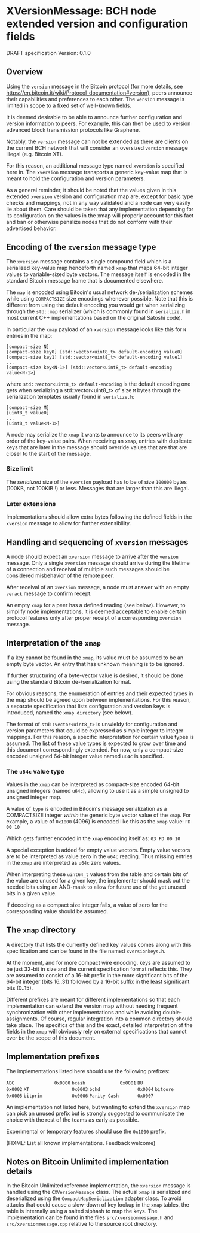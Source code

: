# XVersionMessage: BCH node extended version and configuration fields

DRAFT specification
Version: 0.1.0

## Overview

Using the `version` message in the Bitcoin protocol (for more details,
see https://en.bitcoin.it/wiki/Protocol_documentation#version), peers
announce their capabilities and preferences to each other. The
`version` message is limited in scope to a fixed set of well-known
fields.

It is deemed desirable to be able to announce further configuration
and version information to peers. For example, this can then be used
to version advanced block transmission protocols like Graphene.

Notably, the `version` message can not be extended as there are
clients on the current BCH network that will consider an oversized
`version` message illegal (e.g. Bitcoin XT).

For this reason, an additional message type named `xversion` is
specified here in. The `xversion` message transports a generic
key-value map that is meant to hold the configuration and version
parameters.

As a general reminder, it should be noted that the values given in
this extended `xversion` version and configuration map are, except for
basic type checks and mappings, not in any way validated and a node
can very easily lie about them. Care should be taken that any
implementation depending for its configuration on the values in the
xmap will properly account for this fact and ban or otherwise penalize
nodes that do not conform with their advertised behavior.

## Encoding of the `xversion` message type

The `xversion` message contains a single compound field which is a
serialized key-value map henceforth named `xmap` that maps 64-bit
integer values to variable-sized byte vectors. The message itself is
encoded in the standard Bitcoin message frame that is documented elsewhere.

The `map` is encoded using Bitcoin's usual network de-/serialization
schemes while using `COMPACTSIZE` size encodings whenever possible.
Note that this is different from using the default encoding you would
get when serializing through the `std::map` serializer (which is
commonly found in `serialize.h` in most current C++ implementations based
on the original Satoshi code).

In particular the `xmap` payload of an `xversion` message looks like this
for `N` entries in the map:
```
[compact-size N]
[compact-size key0] [std::vector<uint8_t> default-encoding value0]
[compact-size key1] [std::vector<uint8_t> default-encoding value1]
...
[compact-size key<N-1>] [std::vector<uint8_t> default-encoding value<N-1>]
```

where `std::vector<uint8_t> default-encoding` is the default encoding
one gets when serializing a std::vector<uint8_t> of size `M` bytes through the
serialization templates usually found in `serialize.h`:

```
[compact-size M]
[uint8_t value0]
...
[uint8_t value<M-1>]
```

A node may serialize the `xmap` it wants to announce to its peers with
any order of the key-value pairs. When receiving an `xmap`, entries
with duplicate keys that are later in the message should override
values that are that are closer to the start of the message.

### Size limit

The *serialized* size of the `xversion` payload has to be of size
`100000` bytes (100KB, not 100KiB !) or less. Messages that are larger
than this are illegal.

### Later extensions

Implementations should allow extra bytes following the defined fields
in the `xversion` message to allow for further extensibility.


## Handling and sequencing of `xversion` messages

A node should expect an `xversion` message to arrive after the
`version` message.  Only a single `xversion` message should arrive
during the lifetime of a connection and receival of multiple such
messages should be considered misbehavior of the remote peer.

After receival of an `xversion` message, a node must answer with an
empty `verack` message to confirm recept.

An empty `xmap` for a peer has a defined reading (see below).
However, to simplify node implementations, it is deemed acceptable to
enable certain protocol features only after proper receipt of a
corresponding `xversion` message.

## Interpretation of the `xmap`

If a key cannot be found in the `xmap`, its value must be assumed to be an
empty byte vector. An entry that has unknown meaning is to be ignored.

If further structuring of a byte-vector value is desired, it should be
done using the standard Bitcoin de-/serialization format.

For obvious reasons, the enumeration of entries and their expected
types in the map should be agreed upon between implementations. For
this reason, a separate specification that lists configuration and
version keys is introduced, named the `xmap directory` (see below).

The format of `std::vector<uint8_t>` is unwieldy for configuration and
version parameters that could be expressed as simple integer to
integer mappings. For this reason, a specific interpretation for
certain value types is assumed. The list of these value types is
expected to grow over time and this document correspondingly
extended. For now, only a compact-size encoded unsigned 64-bit integer
value named `u64c` is specified.

### The `u64c` value type

Values in the `xmap` can be interpreted as compact-size encoded 64-bit
unsigned integers (named `u64c`), allowing to use it as a simple
unsigned to unsigned integer map.

A value of `type` is encoded in Bitcoin's message serialization as a
COMPACTSIZE integer *within* the generic byte vector value of the `xmap`.
For example, a value of `0x1000` (4096) is encoded like this as the `xmap`
value:
`FD 00 10`

Which gets further encoded in the `xmap` encoding itself as:
`03 FD 00 10`

A special exception is added for empty value vectors. Empty value
vectors are to be interpreted as value zero in the `u64c`
reading. Thus missing entries in the `xmap` are interpreted as `u64c`
zero values.

When interpreting these `uint64_t` values from the table and certain
bits of the value are unused for a given key, the implementer should
mask out the needed bits using an AND-mask to allow for future use of
the yet unused bits in a given value.

If decoding as a compact size integer fails, a value of zero for
the corresponding value should be assumed.

## The `xmap` directory

A directory that lists the currently defined key values comes along
with this specification and can be found in the file named
`xversionkeys.h`.

At the moment, and for more compact wire encoding, keys are assumed to
be just 32-bit in size and the current specification format reflects
this. They are assumed to consist of a 16-bit prefix in the more
significant bits of the 64-bit integer (bits 16..31) followed by a
16-bit suffix in the least significant bits (0..15).

Different prefixes are meant for different implementations so that
each implementation can extend the version map without needing
frequent synchronization with other implementations and while avoiding
double-assignments. Of course, regular integration into a common
directory should take place. The specifics of this and the exact,
detailed interpretation of the fields in the `xmap` will obviously
rely on external specifications that cannot ever be the scope of this
document.

## Implementation prefixes

The implementations listed here should use the following prefixes:

`ABC               0x0000`
`bcash             0x0001`
`BU                0x0002`
`XT                0x0003`
`bchd              0x0004`
`bitcore           0x0005`
`bitprim           0x0006`
`Parity Cash       0x0007`


An implementation not listed here, but wanting to extend the `xversion`
map can pick an unused prefix but is strongly suggested to communicate
the choice with the rest of the teams as early as possible.

Experimental or temporary features should use the `0x1000` prefix.

(FIXME: List all known implementations. Feedback welcome)

## Notes on Bitcoin Unlimited implementation details

In the Bitcoin Unlimited reference implementation, the `xversion`
message is handled using the `CXVersionMessage` class. The actual
`xmap` is serialized and deserialized using the
`CompactMapSerialization` adapter class.  To avoid attacks that could
cause a slow-down of key lookup in the `xmap` tables, the table is
internally using a salted siphash to map the keys.  The implementation
can be found in the files `src/xversionmessage.h` and
`src/xversionmessage.cpp` relative to the source root directory.

